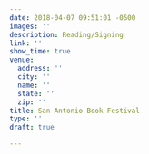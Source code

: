 ```yaml
---
date: 2018-04-07 09:51:01 -0500
images: ''
description: Reading/Signing
link: ''
show_time: true
venue:
  address: ''
  city: ''
  name: ''
  state: ''
  zip: ''
title: San Antonio Book Festival
type: ''
draft: true

---
```

